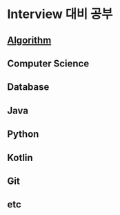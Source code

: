 # Interview 대비 공부


## [Algorithm](https://github.com/sSeongJae91/study/blob/master/Algorithm/algorithms.md)
## Computer Science
## Database
## Java
## Python
## Kotlin
## Git
## etc

